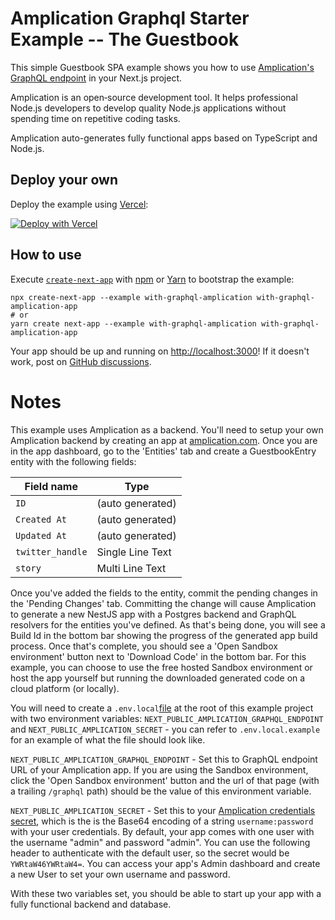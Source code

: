 # Amplication Graphql Starter Example -- The Guestbook

This simple Guestbook SPA example shows you how to use [Amplication's GraphQL endpoint](https://docs.amplication.com/docs/api#graphql-api) in your Next.js project.

Amplication is an open‑source development tool. It helps professional Node.js developers to develop quality Node.js applications without spending time on repetitive coding tasks.

Amplication auto-generates fully functional apps based on TypeScript and Node.js.

## Deploy your own

Deploy the example using [Vercel](https://vercel.com?utm_source=github&utm_medium=readme&utm_campaign=next-example):

[![Deploy with Vercel](https://vercel.com/button)](https://vercel.com/new/git/external?repository-url=https://github.com/vercel/next.js/tree/canary/examples/with-graphql-amplication&project-name=guestbook-amplication&repository-name=grestbook-amplication)

## How to use

Execute [`create-next-app`](https://github.com/vercel/next.js/tree/canary/packages/create-next-app) with [npm](https://docs.npmjs.com/cli/init) or [Yarn](https://yarnpkg.com/lang/en/docs/cli/create/) to bootstrap the example:

```
npx create-next-app --example with-graphql-amplication with-graphql-amplication-app
# or
yarn create next-app --example with-graphql-amplication with-graphql-amplication-app
```

Your app should be up and running on [http://localhost:3000](http://localhost:3000)! If it doesn't work, post on [GitHub discussions](https://github.com/vercel/next.js/discussions).

# Notes

This example uses Amplication as a backend. You'll need to setup your own Amplication backend by creating an app at [amplication.com](https://amplication.com/). Once you are in the app dashboard, go to the 'Entities' tab and create a GuestbookEntry entity with the following fields:

| Field name       | Type             |
| ---------------- | ---------------- |
| `ID`             | (auto generated) |
| `Created At`     | (auto generated) |
| `Updated At`     | (auto generated) |
| `twitter_handle` | Single Line Text |
| `story`          | Multi Line Text  |

Once you've added the fields to the entity, commit the pending changes in the 'Pending Changes' tab. Committing the change will cause Amplication to generate a new NestJS app with a Postgres backend and GraphQL resolvers for the entities you've defined. As that's being done, you will see a Build Id in the bottom bar showing the progress of the generated app build process. Once that's complete, you should see a 'Open Sandbox environment' button next to 'Download Code' in the bottom bar. For this example, you can choose to use the free hosted Sandbox environment or host the app yourself but running the downloaded generated code on a cloud platform (or locally).

You will need to create a `.env.local`[file](https://nextjs.org/docs/basic-features/environment-variables) at the root of this example project with two environment variables: `NEXT_PUBLIC_AMPLICATION_GRAPHQL_ENDPOINT` and `NEXT_PUBLIC_AMPLICATION_SECRET` - you can refer to `.env.local.example` for an example of what the file should look like.

`NEXT_PUBLIC_AMPLICATION_GRAPHQL_ENDPOINT` - Set this to GraphQL endpoint URL of your Amplication app. If you are using the Sandbox environment, click the 'Open Sandbox environment' button and the url of that page (with a trailing `/graphql` path) should be the value of this environment variable.

`NEXT_PUBLIC_AMPLICATION_SECRET` - Set this to your [Amplication credentials secret](https://docs.amplication.com/docs/api#authentication), which is the is the Base64 encoding of a string `username:password` with your user credentials. By default, your app comes with one user with the username "admin" and password "admin". You can use the following header to authenticate with the default user, so the secret would be `YWRtaW46YWRtaW4=`. You can access your app's Admin dashboard and create a new User to set your own username and password.

With these two variables set, you should be able to start up your app with a fully functional backend and database.
